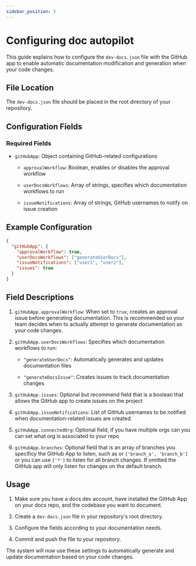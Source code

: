 ```yaml
---
sidebar_position: 5
---
```




# Configuring doc autopilot

This guide explains how to configure the `dev-docs.json` file with the GitHub app to enable automatic documentation modification and generation when your code changes.

## File Location

The `dev-docs.json` file should be placed in the root directory of your repository.

## Configuration Fields

### Required Fields

* `gitHubApp`: Object containing GitHub-related configurations

  * `approvalWorkflow`: Boolean, enables or disables the approval workflow

  * `userDocsWorkflows`: Array of strings, specifies which documentation workflows to run

  * `issueNotifications`: Array of strings, GitHub usernames to notify on issue creation

## Example Configuration

```json
{
  "gitHubApp": {
    "approvalWorkflow": true,
    "userDocsWorkflows": ["generateUserDocs"],
    "issueNotifications": ["user1", "user2"],
    "issues": true
  }
}
```

## Field Descriptions

1. `gitHubApp.approvalWorkflow`: When set to `true`, creates an approval issue before generating documentation. This is recommended so your team decides when to actually attempt to generate documentation as your code changes.

2. `gitHubApp.userDocsWorkflows`: Specifies which documentation workflows to run:

   * `"generateUserDocs"`: Automatically generates and updates documentation files

   * `"generateDocsIssue"`: Creates issues to track documentation changes

3. `gitHubApp.issues`: Optional but recommend field that is a boolean that allows the GitHub app to create issues on the project

4. `gitHubApp.issueNotifications`: List of GitHub usernames to be notified when documentation-related issues are created.

5. `gitHubApp.connectedOrg`: Optional field, if you have multiple orgs can you can set what org is associated to your repo

6. `gitHubApp.branches`: Optional field that is an array of branches you specificy the GitHub App to listen, such as or `['branch_a', 'branch_b']` or you can use `['*']` to listen for all branch changes. If omitted the GitHub app will only listen for changes on the default branch.

## Usage

1. Make sure you have a docs.dev account, have installed the GitHub App on your docs repo, and the codebase you want to document.

2. Create a `dev-docs.json` file in your repository's root directory.

3. Configure the fields according to your documentation needs.

4. Commit and push the file to your repository.

The system will now use these settings to automatically generate and update documentation based on your code changes.
